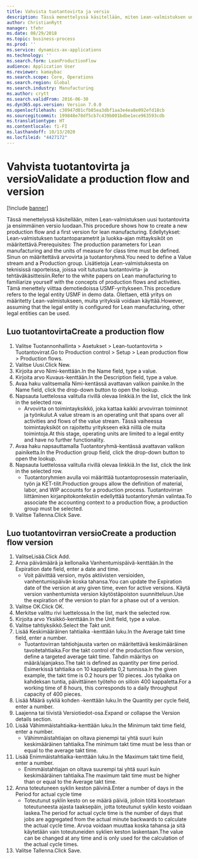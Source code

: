```yaml
---
title: Vahvista tuotantovirta ja versio
description: Tässä menettelyssä käsitellään, miten Lean-valmistuksen uusi tuotantovirta ja ensimmäinen versio luodaan.
author: ChristianRytt
manager: tfehr
ms.date: 08/29/2018
ms.topic: business-process
ms.prod: ''
ms.service: dynamics-ax-applications
ms.technology: ''
ms.search.form: LeanProductionFlow
audience: Application User
ms.reviewer: kamaybac
ms.search.scope: Core, Operations
ms.search.region: Global
ms.search.industry: Manufacturing
ms.author: crytt
ms.search.validFrom: 2016-06-30
ms.dyn365.ops.version: Version 7.0.0
ms.openlocfilehash: c30947d01cfb85ea3dbf1aa3e4ea8e092efd18cb
ms.sourcegitcommit: 199848e78df5cb7c439b001bdbe1ece963593cdb
ms.translationtype: HT
ms.contentlocale: fi-FI
ms.lasthandoff: 10/13/2020
ms.locfileid: "4427172"
---
```

# <a name="validate-a-production-flow-and-version"></a><span data-ttu-id="32c15-103">Vahvista tuotantovirta ja versio</span><span class="sxs-lookup"><span data-stu-id="32c15-103">Validate a production flow and version</span></span>

[!include [banner](../../includes/banner.md)]

<span data-ttu-id="32c15-104">Tässä menettelyssä käsitellään, miten Lean-valmistuksen uusi tuotantovirta ja ensimmäinen versio luodaan.</span><span class="sxs-lookup"><span data-stu-id="32c15-104">This procedure shows how to create a new production flow and a first version for lean manufacturing.</span></span> <span data-ttu-id="32c15-105">Edellytykset: Lean-valmistuksen tuotantoparametrit ja luokka-ajan mittayksiköt on määritettävä.</span><span class="sxs-lookup"><span data-stu-id="32c15-105">Prerequisites: The production parameters for Lean manufacturing and the units of measure for class time must be defined.</span></span> <span data-ttu-id="32c15-106">Sinun on määritettävä arvovirta ja tuotantoryhmä.</span><span class="sxs-lookup"><span data-stu-id="32c15-106">You need to define a Value stream and a Production group.</span></span> <span data-ttu-id="32c15-107">Lisätietoja Lean-valmistuksesta on teknisissä raporteissa, joissa voit tutustua tuotantovirta- ja tehtäväkäsitteisiin.</span><span class="sxs-lookup"><span data-stu-id="32c15-107">Refer to the white papers on Lean manufacturing to familiarize yourself with the concepts of production flows and activities.</span></span> <span data-ttu-id="32c15-108">Tämä menettely viittaa demotiedoissa USMF-yritykseen.</span><span class="sxs-lookup"><span data-stu-id="32c15-108">This procedure refers to the legal entity USMF in demo data.</span></span> <span data-ttu-id="32c15-109">Olettaen, että yritys on määritetty Lean-valmistukseen, muita yrityksiä voidaan käyttää.</span><span class="sxs-lookup"><span data-stu-id="32c15-109">However, assuming that the legal entity is configured for Lean manufacturing, other legal entities can be used.</span></span>


## <a name="create-a-production-flow"></a><span data-ttu-id="32c15-110">Luo tuotantovirta</span><span class="sxs-lookup"><span data-stu-id="32c15-110">Create a production flow</span></span>
1. <span data-ttu-id="32c15-111">Valitse Tuotannonhallinta > Asetukset > Lean-tuotantovirta > Tuotantovirrat.</span><span class="sxs-lookup"><span data-stu-id="32c15-111">Go to Production control > Setup > Lean production flow > Production flows.</span></span>
2. <span data-ttu-id="32c15-112">Valitse Uusi.</span><span class="sxs-lookup"><span data-stu-id="32c15-112">Click New.</span></span>
3. <span data-ttu-id="32c15-113">Kirjoita arvo Nimi-kenttään.</span><span class="sxs-lookup"><span data-stu-id="32c15-113">In the Name field, type a value.</span></span>
4. <span data-ttu-id="32c15-114">Kirjoita arvo Kuvaus-kenttään.</span><span class="sxs-lookup"><span data-stu-id="32c15-114">In the Description field, type a value.</span></span>
5. <span data-ttu-id="32c15-115">Avaa haku valitsemalla Nimi-kentässä avattavan valikon painike.</span><span class="sxs-lookup"><span data-stu-id="32c15-115">In the Name field, click the drop-down button to open the lookup.</span></span>
6. <span data-ttu-id="32c15-116">Napsauta luettelossa valitulla rivillä olevaa linkkiä.</span><span class="sxs-lookup"><span data-stu-id="32c15-116">In the list, click the link in the selected row.</span></span>
    * <span data-ttu-id="32c15-117">Arvovirta on toimintayksikkö, joka kattaa kaikki arvovirran toiminnot ja työnkulut.</span><span class="sxs-lookup"><span data-stu-id="32c15-117">A value stream is an operating unit that spans over all activities and flows of the value stream.</span></span>   <span data-ttu-id="32c15-118">Tässä vaiheessa toimintayksiköt on rajoitettu yritykseen eikä niillä ole muita toimintoja.</span><span class="sxs-lookup"><span data-stu-id="32c15-118">At this stage, operating units are limited to a legal entity and have no further functionality.</span></span>  
7. <span data-ttu-id="32c15-119">Avaa haku napsauttamalla Tuotantoryhmä-kentässä avattavan valikon painiketta.</span><span class="sxs-lookup"><span data-stu-id="32c15-119">In the Production group field, click the drop-down button to open the lookup.</span></span>
8. <span data-ttu-id="32c15-120">Napsauta luettelossa valitulla rivillä olevaa linkkiä.</span><span class="sxs-lookup"><span data-stu-id="32c15-120">In the list, click the link in the selected row.</span></span>
    * <span data-ttu-id="32c15-121">Tuotantoryhmien avulla voi määrittää tuotantoprosessin materiaalin, työn ja KET-tilit.</span><span class="sxs-lookup"><span data-stu-id="32c15-121">Production groups allow the definition of material, labor, and WIP accounts for a production process.</span></span> <span data-ttu-id="32c15-122">Tuotantovirran liittäminen kirjanpitokontekstiin edellyttää tuotantoryhmän valintaa.</span><span class="sxs-lookup"><span data-stu-id="32c15-122">To associate the accounting context to a production flow, a production group must be selected.</span></span>  
9. <span data-ttu-id="32c15-123">Valitse Tallenna.</span><span class="sxs-lookup"><span data-stu-id="32c15-123">Click Save.</span></span>

## <a name="create-a-production-flow-version"></a><span data-ttu-id="32c15-124">Luo tuotantovirran versio</span><span class="sxs-lookup"><span data-stu-id="32c15-124">Create a production flow version</span></span>
1. <span data-ttu-id="32c15-125">ValitseLisää.</span><span class="sxs-lookup"><span data-stu-id="32c15-125">Click Add.</span></span>
2. <span data-ttu-id="32c15-126">Anna päivämäärä ja kellonaika Vanhentumispäivä-kenttään.</span><span class="sxs-lookup"><span data-stu-id="32c15-126">In the Expiration date field, enter a date and time.</span></span>
    * <span data-ttu-id="32c15-127">Voit päivittää version, myös aktiivisten versioiden, vanhentumispäivän koska tahansa.</span><span class="sxs-lookup"><span data-stu-id="32c15-127">You can update the Expiration date of the version at any given time, even for active versions.</span></span> <span data-ttu-id="32c15-128">Käytä version vanhentumista version käytöstäpoiston suunnitteluun.</span><span class="sxs-lookup"><span data-stu-id="32c15-128">Use the expiration of the version to plan for a phase out of a version.</span></span>  
3. <span data-ttu-id="32c15-129">Valitse OK.</span><span class="sxs-lookup"><span data-stu-id="32c15-129">Click OK.</span></span>
4. <span data-ttu-id="32c15-130">Merkitse valittu rivi luettelossa.</span><span class="sxs-lookup"><span data-stu-id="32c15-130">In the list, mark the selected row.</span></span>
5. <span data-ttu-id="32c15-131">Kirjoita arvo Yksikkö-kenttään.</span><span class="sxs-lookup"><span data-stu-id="32c15-131">In the Unit field, type a value.</span></span>
6. <span data-ttu-id="32c15-132">Valitse tahtiyksikkö.</span><span class="sxs-lookup"><span data-stu-id="32c15-132">Select the Takt unit.</span></span>
7. <span data-ttu-id="32c15-133">Lisää Keskimääräinen tahtiaika -kenttään luku.</span><span class="sxs-lookup"><span data-stu-id="32c15-133">In the Average takt time field, enter a number.</span></span>
    * <span data-ttu-id="32c15-134">Tuotantovirran tahtiohjausta varten on määritettävä keskimääräinen tavoitetahtiaika.</span><span class="sxs-lookup"><span data-stu-id="32c15-134">For the takt control of the production flow version, define a targeted average takt time.</span></span>   <span data-ttu-id="32c15-135">Tahdin määritys on määrä/ajanjakso.</span><span class="sxs-lookup"><span data-stu-id="32c15-135">The takt is defined as quantity  per time period.</span></span>  <span data-ttu-id="32c15-136">Esimerkissä tahtiaika on 10 kappaletta 0,2 tunnissa.</span><span class="sxs-lookup"><span data-stu-id="32c15-136">In the given example, the takt time is 0.2 hours per 10 pieces.</span></span> <span data-ttu-id="32c15-137">Jos työaika on kahdeksan tuntia, päivittäinen työteho on silloin 400 kappaletta.</span><span class="sxs-lookup"><span data-stu-id="32c15-137">For a working time of 8 hours, this corresponds to a daily throughput capacity of 400 pieces.</span></span>  
8. <span data-ttu-id="32c15-138">Lisää Määrä sykliä kohden -kenttään luku.</span><span class="sxs-lookup"><span data-stu-id="32c15-138">In the Quantity per cycle field, enter a number.</span></span>
9. <span data-ttu-id="32c15-139">Laajenna tai tiivistä Versiotiedot-osa.</span><span class="sxs-lookup"><span data-stu-id="32c15-139">Expand or collapse the Version details section.</span></span>
10. <span data-ttu-id="32c15-140">Lisää Vähimmäistahtiaika-kenttään luku.</span><span class="sxs-lookup"><span data-stu-id="32c15-140">In the Minimum takt time field, enter a number.</span></span>
    * <span data-ttu-id="32c15-141">Vähimmäistahtiajan on oltava pienempi tai yhtä suuri kuin keskimääräinen tahtiaika.</span><span class="sxs-lookup"><span data-stu-id="32c15-141">The minimum takt time must be less than or equal to the average takt time.</span></span>  
11. <span data-ttu-id="32c15-142">Lisää Enimmäistahtiaika-kenttään luku.</span><span class="sxs-lookup"><span data-stu-id="32c15-142">In the Maximum takt time field, enter a number.</span></span>
    * <span data-ttu-id="32c15-143">Enimmäistahtiajan on oltava suurempi tai yhtä suuri kuin keskimääräinen tahtiaika.</span><span class="sxs-lookup"><span data-stu-id="32c15-143">The maximum takt time must be higher than or equal to the Average takt time.</span></span>  
12. <span data-ttu-id="32c15-144">Anna toteutuneen syklin keston päivinä.</span><span class="sxs-lookup"><span data-stu-id="32c15-144">Enter a number of days in the Period for actual cycle time</span></span>
    * <span data-ttu-id="32c15-145">Toteutunut syklin kesto on se määrä päiviä, jolloin töitä koostetaan toteutuneesta ajasta taaksepäin, jotta toteutunut syklin kesto voidaan laskea.</span><span class="sxs-lookup"><span data-stu-id="32c15-145">The period for actual cycle time is the number of days that jobs are aggregated from the actual minute backwards to calculate the actual cycle time.</span></span> <span data-ttu-id="32c15-146">Arvoa voidaan muuttaa koska tahansa ja sitä käytetään vain toteutuneiden syklien keston laskentaan.</span><span class="sxs-lookup"><span data-stu-id="32c15-146">The value can be changed at any time and is only used for the calculation of the actual cycle times.</span></span>  
13. <span data-ttu-id="32c15-147">Valitse Tallenna.</span><span class="sxs-lookup"><span data-stu-id="32c15-147">Click Save.</span></span>

